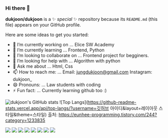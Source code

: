 ### Hi there 👋

**dukjoon/dukjoon** is a ✨ _special_ ✨ repository because its `README.md` (this file) appears on your GitHub profile.

Here are some ideas to get you started:

- 🔭 I’m currently working on ... Elice SW Academy
- 🌱 I’m currently learning ... Frontend, Python
- 👯 I’m looking to collaborate on ... Frontend project for begginers.
- 🤔 I’m looking for help with ... Algorithm with python
- 💬 Ask me about ... Html, Css
- 📫 How to reach me: ... Email: jungdukjoon@gmail.com
                          Instagram: dukjoon_
- 😄 Pronouns: ... Law students with coding
- ⚡ Fun fact: ... Currently learning github too :)

![dukjoon's GitHub stats](https://github-readme-stats.vercel.app/api?username=jungdukjoon@gmail.com&show_icons=true&theme=tokyonight)
![Top Langs](https://github-readme-stats.vercel.app/api/top-langs/?username=깃허브 아이디&layout=레이아웃 스타일&theme=스타일)
출처: https://eunhee-programming.tistory.com/244?category=1233835

<img src="https://img.shields.io/badge/-HTML5-E34F26?style=flat&logo=HTML5">
<img src="https://img.shields.io/badge/-CSS3-1572B6?style=flat&logo=CSS3">
<img src="https://img.shields.io/badge/-JavaScript-F7DF1E?style=flat&logo=JavaScript">
<img src="https://img.shields.io/badge/-React-61DAFB?style=flat&logo=React">
<img src="https://img.shields.io/badge/-Node.js-339933?style=flat&logo=Node.js">
<img src="https://img.shields.io/badge/-Python-3776AB?style=flat&logo=Python">
<img src="https://img.shields.io/badge/-GitHub-181717?style=flat&logo=GitHub">
<img src="https://img.shields.io/badge/-GitLab-FC6D26?style=flat&logo=GitLab">
